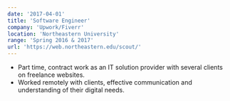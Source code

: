 ```yaml
---
date: '2017-04-01'
title: 'Software Engineer'
company: 'Upwork/Fiverr'
location: 'Northeastern University'
range: 'Spring 2016 & 2017'
url: 'https://web.northeastern.edu/scout/'
---
```


- Part time, contract work as an IT solution provider with several clients on freelance websites.
- Worked remotely with clients, effective communication and understanding of their digital needs.
